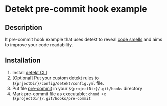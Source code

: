 # Detekt pre-commit hook example

## Description
It pre-commit hook example that uses detekt to reveal [code smells](https://en.wikipedia.org/wiki/Code_smell) and aims to improve your code readability. 


## Installation
1. Install [detekt CLI](https://detekt.dev/docs/gettingstarted/cli)
2. [Optional] Put your custom detekt rules to `${prjectDir}/config/detekt/config.yml` file.
3. Put file [pre-commit](https://github.com/Ridje/detekt-pre-commit-hook/blob/master/pre-commit) in your `${projectDir}/.git/hooks` directory
4. Mark pre-commit file as executable: `chmod +x ${projectDir}/.git/hooks/pre-commit`
